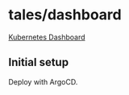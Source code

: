 # tales/dashboard

[Kubernetes Dashboard](https://kubernetes.io/docs/tasks/access-application-cluster/web-ui-dashboard/)

## Initial setup

Deploy with ArgoCD.
